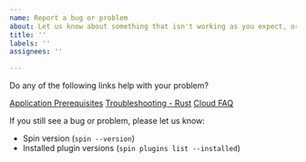 ```yaml
---
name: Report a bug or problem
about: Let us know about something that isn't working as you expect, or ask about a problem
title: ''
labels: ''
assignees: ''

---
```


Do any of the following links help with your problem?

[Application Prerequisites](https://spinframework.dev/build#setting-up-for-spin-build)
[Troubleshooting - Rust](https://spinframework.dev/rust-components#troubleshooting)
[Cloud FAQ](https://developer.fermyon.com/cloud/faq)

If you still see a bug or problem, please let us know:

* Spin version (`spin --version`)
* Installed plugin versions (`spin plugins list --installed`)
